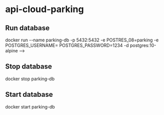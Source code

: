 # api-cloud-parking
 
## Run database
docker run --name parking-db -p 5432:5432 -e POSTRES_08=parking -e POSTGRES_USERNAME=   POSTGRES_PASSWORD=1234 -d postgres:10-alpine -->

## Stop database
docker stop parking-db

## Start database
docker start parking-db
